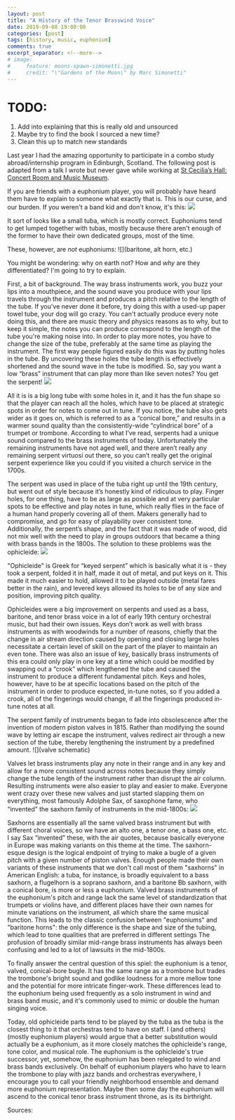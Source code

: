 ```yaml
---
layout: post
title: "A History of the Tenor Brasswind Voice"
date: 2019-09-08 19:00:00
categories: [post]
tags: [history, music, euphonium]
comments: true
excerpt_separator: <!--more-->
# image:
#     feature: moons-spawn-simonetti.jpg
#     credit: "\"Gardens of the Moon\" by Marc Simonetti"
---
```


# TODO:

1. Add into explaining that this is really old and unsourced
2. Maybe try to find the book I sourced a new time?
3. Clean this up to match new standards

Last year I had the amazing opportunity to participate in a combo study abroad/internship program in Edinburgh, Scotland. The following post is adapted from a talk I wrote but never gave while working at [St Cecilia’s Hall: Concert Room and Music Museum](https://www.ed.ac.uk/visit/museums-galleries/st-cecilias).

<!--more-->

If you are friends with a euphonium player, you will probably have heard them have to explain to someone what exactly that is. This is our curse, and our burden. If you weren't a band kid and don't know, it's this:
![](euphonium.jpg)

It sort of looks like a small tuba, which is mostly correct. Euphoniums tend to get lumped together with tubas, mostly because there aren't enough of the former to have their own dedicated groups, most of the time.

These, however, are _not_ euphoniums:
![](baritone, alt horn, etc.)

You might be wondering: why on earth not? How and _why_ are they differentiated? I'm going to try to explain.

First, a bit of background. The way brass instruments work, you buzz your lips into a mouthpiece, and the sound wave you produce with your lips travels through the instrument and produces a pitch relative to the length of the tube. If you've never done it before, try doing this with a used-up paper towel tube, your dog will go crazy. You can't actually produce every note doing this, and there are music theory and physics reasons as to why, but to keep it simple, the notes you can produce correspond to the length of the tube you're making noise into. In order to play more notes, you have to change the size of the tube, preferably at the same time as playing the instrument. The first way people figured easily do this was by putting holes in the tube. By uncovering these holes the tube length is effectively shortened and the sound wave in the tube is modified. So, say you want a low “brass” instrument that can play more than like seven notes? You get the serpent!
![](serpent.jpg)

All it is is a big long tube with some holes in it, and it has the fun shape so that the player can reach all the holes, which have to be placed at strategic spots in order for notes to come out in tune. If you notice, the tube also gets wider as it goes on, which is referred to as a “conical bore,” and results in a warmer sound quality than the consistently-wide “cylindrical bore” of a trumpet or trombone. According to what I’ve read, serpents had a unique sound compared to the brass instruments of today. Unfortunately the remaining instruments have not aged well, and there aren’t really any remaining serpent virtuosi out there, so you can’t really get the original serpent experience like you could if you visited a church service in the 1700s.

The serpent was used in place of the tuba right up until the 19th century, but went out of style because it’s honestly kind of ridiculous to play. Finger holes, for one thing, have to be as large as possible and at very particular spots to be effective and play notes in tune, which really flies in the face of a human hand properly covering all of them. Makers generally had to compromise, and go for easy of playability over consistent tone. Additionally, the serpent’s shape, and the fact that it was made of wood, did not mix well with the need to play in groups outdoors that became a thing with brass bands in the 1800s. The solution to these problems was the ophicleide:
![](ophicleide.jpg)

"Ophicleide" is Greek for “keyed serpent” which is basically what it is - they took a serpent, folded it in half, made it out of metal, and put keys on it. This made it much easier to hold, allowed it to be played outside (metal fares better in the rain), and levered keys allowed its holes to be of any size and position, improving pitch quality.

Ophicleides were a big improvement on serpents and used as a bass, baritone, and tenor brass voice in a lot of early 19th century orchestral music, but had their own issues. Keys don’t work as well with brass instruments as with woodwinds for a number of reasons, chiefly that the change in air stream direction caused by opening and closing large holes necessitate a certain level of skill on the part of the player to maintain an even tone. There was also an issue of key, basically brass instruments of this era could only play in one key at a time which could be modified by swapping out a “crook” which lengthened the tube and caused the instrument to produce a different fundamental pitch. Keys and holes, however, have to be at specific locations based on the pitch of the instrument in order to produce expected, in-tune notes, so if you added a crook, all of the fingerings would change, if all the fingerings produced in-tune notes at all.

The serpent family of instruments began to fade into obsolescence after the invention of modern piston valves in 1815. Rather than modifying the sound wave by letting air escape the instrument, valves redirect air through a new section of the tube, thereby lengthening the instrument by a predefined amount.
![](valve schematic)

Valves let brass instruments play any note in their range and in any key and allow for a more consistent sound across notes because they simply change the tube length of the instrument rather than disrupt the air column. Resulting instruments were also easier to play and easier to make. Everyone went crazy over these new valves and just started slapping them on everything, most famously Adolphe Sax, of saxophone fame, who “invented” the saxhorn family of instruments in the mid-1800s:
![](saxhorns.jpg)

Saxhorns are essentially all the same valved brass instrument but with different choral voices, so we have an alto one, a tenor one, a bass one, etc. I say Sax “invented” these, with the air quotes, because basically everyone in Europe was making variants on this theme at the time. The saxhorn-esque design is the logical endpoint of trying to make a bugle of a given pitch with a given number of piston valves. Enough people made their own variants of these instruments that we don't call most of them "saxhorns" in American English: a tuba, for instance, is broadly equivalent to a bass saxhorn, a flugelhorn is a soprano saxhorn, and a baritone Bb saxhorn, with a conical bore, is more or less a euphonium. Valved brass instruments of the euphonium's pitch and range lack the same level of standardization that trumpets or violins have, and different places have their own names for minute variations on the instrument, all which share the same musical function. This leads to the classic confusion between "euphoniums" and "baritone horns": the only difference is the shape and size of the tubing, which lead to tone qualities that are preferred in different settings The profusion of broadly similar mid-range brass instruments has always been confusing and led to a lot of lawsuits in the mid-1800s.

To finally answer the central question of this spiel: the euphonium is a tenor, valved, conical-bore bugle. It has the same range as a trombone but trades the trombone's bright sound and godlike loudness for a more mellow tone and the potential for more intricate finger-work. These differences lead to the euphonium being used frequently as a solo instrument in wind and brass band music, and it's commonly used to mimic or double the human singing voice.

Today, old ophicleide parts tend to be played by the tuba as the tuba is the closest thing to it that orchestras tend to have on staff. I (and others) (mostly euphonium players) would argue that a better substitution would actually be a euphonium, as it more closely matches the ophicleide's range, tone color, and musical role. The euphonium is the ophicleide's true successor, yet, somehow, the euphonium has been relegated to wind and brass bands exclusively. On behalf of euphonium players who have to learn the trombone to play with jazz bands and orchestras everywhere, I encourage you to call your friendly neighborhood ensemble and demand more euphonium representation. Maybe then some day the euphonium will ascend to the conical tenor brass instrument throne, as is its birthright.

Sources:
